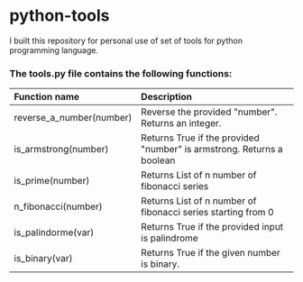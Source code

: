 # python-tools
I built this repository for personal use of set of tools for python programming language.

### The tools.py file contains the following functions:
|Function name            | Description                                                                                                            |
|:------------------------|:-----------------------------------------------------------------------------------------------------------------------|
|reverse_a_number(number) |  Reverse the provided "number". Returns an integer.                                                                    |
|is_armstrong(number)     |  Returns True if the provided "number" is armstrong. Returns a boolean                                                 |
|is_prime(number)         |  Returns List of n number of fibonacci series                                                 						   |
|n_fibonacci(number)      |  Returns List of n number of fibonacci series starting from 0                                                          |
|is_palindorme(var)       |  Returns True if the provided input is palindrome                                                                      |
|is_binary(var)           |  Returns True if the given number is binary.                                                                           |



